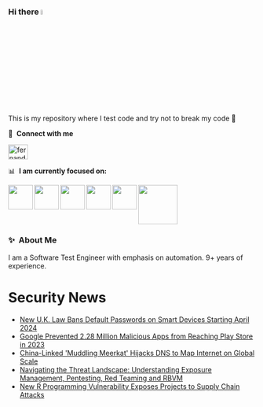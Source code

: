 ### Hi there <a href="https://www.gautamkrishnar.com/"><img src="https://media.giphy.com/media/hvRJCLFzcasrR4ia7z/giphy.gif" width="5%"></a>
This is my repository where I test code and try not to break my code :rofl:

🔗 &nbsp;**Connect with me**
<p align="left">
<a href="https://linkedin.com/in/fernandorlcruz" target="blank"><img align="center" src="https://raw.githubusercontent.com/rahuldkjain/github-profile-readme-generator/master/src/images/icons/Social/linked-in-alt.svg" alt="fernando cruz" height="30" width="40" /></a>
  
📊 &nbsp;**I am currently focused on:**

<img align="left" width='50' height='50' src="https://cdn.jsdelivr.net/gh/devicons/devicon/icons/python/python-original-wordmark.svg" />
<img align="left" width='50' height='50' src="https://cdn.jsdelivr.net/gh/devicons/devicon/icons/csharp/csharp-original.svg" />
<img align="left" width='50' height='50' src="https://cdn.jsdelivr.net/gh/devicons/devicon/icons/jenkins/jenkins-original.svg" />
<img align="left" width='50' height='50' src="https://specflow.org/wp-content/uploads/2021/05/SpecFlow-Icon.png" />
<img align="left" width='50' height='50' src="https://www.svgrepo.com/show/306098/githubactions.svg" />
<img width='80' height='80' src="https://cdn2.vectorstock.com/i/1000x1000/64/81/security-testing-concept-icon-safety-audit-key-vector-29166481.jpg" />
          
          
  
### ✨&nbsp; About Me

I am a Software Test Engineer with emphasis on automation. 9+ years of experience.

# Security News
<!-- BLOG-POST-LIST:START -->
- [New U.K. Law Bans Default Passwords on Smart Devices Starting April 2024](https://thehackernews.com/2024/04/new-uk-law-bans-default-passwords-on.html)
- [Google Prevented 2.28 Million Malicious Apps from Reaching Play Store in 2023](https://thehackernews.com/2024/04/google-prevented-228-million-malicious.html)
- [China-Linked &#39;Muddling Meerkat&#39; Hijacks DNS to Map Internet on Global Scale](https://thehackernews.com/2024/04/china-linked-muddling-meerkat-hijacks.html)
- [Navigating the Threat Landscape: Understanding Exposure Management, Pentesting, Red Teaming and RBVM](https://thehackernews.com/2024/04/navigating-threat-landscape.html)
- [New R Programming Vulnerability Exposes Projects to Supply Chain Attacks](https://thehackernews.com/2024/04/new-r-programming-vulnerability-exposes.html)
<!-- BLOG-POST-LIST:END -->
